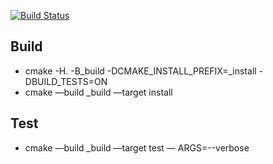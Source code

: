 [![Build Status](https://www.travis-ci.com/gittut-7/RK_1.svg?branch=master)](https://www.travis-ci.com/gittut-7/RK_1)
## Build
- cmake -H. -B_build -DCMAKE_INSTALL_PREFIX=_install -DBUILD_TESTS=ON
- cmake —build _build —target install

## Test
- cmake —build _build —target test — ARGS=--verbose